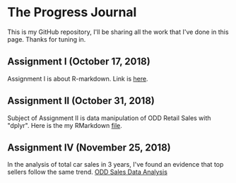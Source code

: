 # The Progress Journal 

This is my GitHub repository, I'll be sharing all the work that I've done in this page. 
Thanks for tuning in. 

## Assignment I (October 17, 2018)

Assignment I is about R-markdown. Link is [here](https://mef-bda503.github.io/pj18-mkerimacar/BDA_Assignment1_Kerim.html).


## Assignment II (October 31, 2018)

Subject of Assignment II is data manipulation of ODD Retail Sales with "dplyr".
Here is the my RMarkdown [file](https://mef-bda503.github.io/pj18-mkerimacar/odd_manipulation_Kerim.html).


## Assignment IV (November 25, 2018)

In the analysis of total car sales in 3 years, I've found an evidence that top sellers follow the same trend.
[ODD Sales Data Analysis](https://mef-bda503.github.io/pj18-mkerimacar/ODD_General_Analysis.html)
